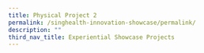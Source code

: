 ```yaml
---
title: Physical Project 2
permalink: /singhealth-innovation-showcase/permalink/
description: ""
third_nav_title: Experiential Showcase Projects
---
```

